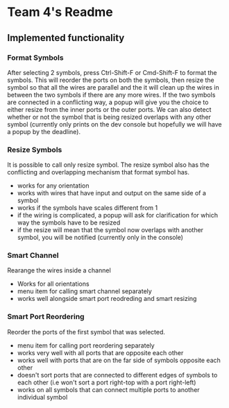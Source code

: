 # Team 4's Readme

## Implemented functionality

### Format Symbols

After selecting 2 symbols, press Ctrl-Shift-F or Cmd-Shift-F to format the symbols. This will reorder the ports on both the symbols, then resize the symbol so that all the wires are parallel and the it will clean up the wires in between the two symbols if there are any more wires. If the two symbols are connected in a conflicting way, a popup will give you the choice to either resize from the inner ports or the outer ports. We can also detect whether or not the symbol that is being resized overlaps with any other symbol (currently only prints on the dev console but hopefully we will have a popup by the deadline). 

### Resize Symbols

It is possible to call only resize symbol. The resize symbol also has the conflicting and overlapping mechanism that format symbol has.
* works for any orientation
* works with wires that have input and output on the same side of a symbol
* works if the symbols have scales different from 1
* if the wiring is complicated, a popup will ask for clarification for which way the symbols have to be resized
* if the resize will mean that the symbol now overlaps with another symbol, you will be notified (currently only in the console)

### Smart Channel

Rearange the wires inside a channel
* Works for all orientations
* menu item for calling smart channel separately
* works well alongside smart port reodreding and smart resizing


### Smart Port Reordering

Reorder the ports of the first symbol that was selected. 
* menu item for calling port reordering separately
* works very well with all ports that are opposite each other
* works well with ports that are on the far side of symbols opposite each other
* doesn't sort ports that are connected to different edges of symbols to each other (i.e won't sort a port right-top with a port right-left)
* works on all symbols that can connect multiple ports to another individual symbol
